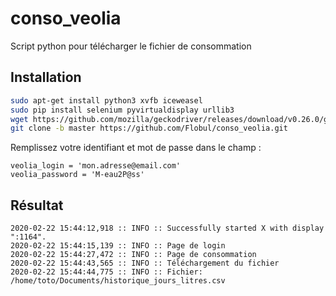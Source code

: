 # conso_veolia
Script python pour télécharger le fichier de consommation

## Installation

```bash
sudo apt-get install python3 xvfb iceweasel
sudo pip install selenium pyvirtualdisplay urllib3
wget https://github.com/mozilla/geckodriver/releases/download/v0.26.0/geckodriver-v0.26.0-linux32.tar.gz && tar xzfz geckodriver-v0.26.0-linux32.tar.gz && sudo mv geckodriver /usr/local/bin && rm geckodriver-v0.26.0-linux32.tar.gz
git clone -b master https://github.com/Flobul/conso_veolia.git
```

Remplissez votre identifiant et mot de passe dans le champ :

```#Informations de connexion
veolia_login = 'mon.adresse@email.com'
veolia_password = 'M-eau2P@ss'
```


## Résultat

```$ python3 get_veolia_idf_consommation.py
2020-02-22 15:44:12,918 :: INFO :: Successfully started X with display ":1164".
2020-02-22 15:44:15,139 :: INFO :: Page de login
2020-02-22 15:44:27,472 :: INFO :: Page de consommation
2020-02-22 15:44:43,565 :: INFO :: Téléchargement du fichier
2020-02-22 15:44:44,775 :: INFO :: Fichier: /home/toto/Documents/historique_jours_litres.csv
```
